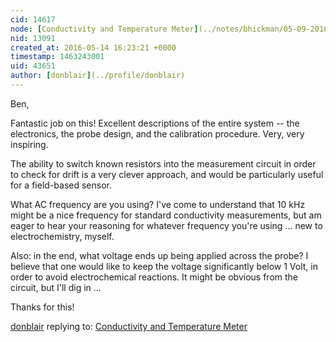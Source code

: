 ```yaml
---
cid: 14617
node: [Conductivity and Temperature Meter](../notes/bhickman/05-09-2016/conductivity-and-temperature-meter)
nid: 13091
created_at: 2016-05-14 16:23:21 +0000
timestamp: 1463243001
uid: 43651
author: [donblair](../profile/donblair)
---
```


Ben,

Fantastic job on this!  Excellent descriptions of the entire system -- the electronics, the probe design, and the calibration procedure.  Very, very inspiring.

The ability to switch known resistors into the measurement circuit in order to check for drift is a very clever approach, and would be particularly useful for a field-based sensor.  

What AC frequency are you using?  I've come to understand that 10 kHz might be a nice frequency for standard conductivity measurements, but am eager to hear your reasoning for whatever frequency you're using ... new to electrochemistry, myself. 

Also: in the end, what voltage ends up being applied across the probe?  I believe that one would like to keep the voltage significantly below 1 Volt, in order to avoid electrochemical reactions.  It might be obvious from the circuit, but I'll dig in ...

Thanks for this!



[donblair](../profile/donblair) replying to: [Conductivity and Temperature Meter](../notes/bhickman/05-09-2016/conductivity-and-temperature-meter)

